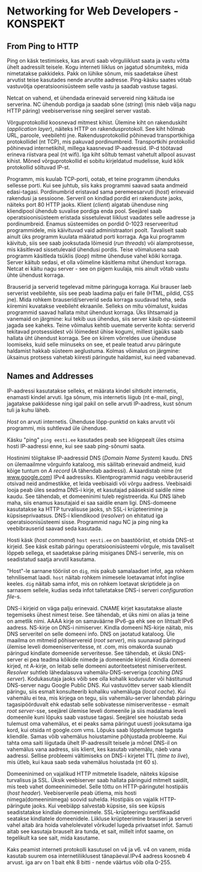 # Networking for Web Developers   -   KONSPEKT

## From Ping to HTTP

Ping on käsk testimiseks, kas arvuti saab võrguliiklust saata ja vastu võtta ühelt aadressilt teisele. Kogu interneti liiklus on jagatud sõnumiteks, mida nimetatakse pakkideks. Pakk on lühike sõnum, mis saadetakse ühest arvutist teise kasutades nende arvutite aadresse. Ping-käsku saates võtab vastuvõtja operatsioonisüsteem selle vastu ja saadab vastuse tagasi.

Netcat on vahend, et ühendada erinevaid servereid ning käituda ise serverina. NC ühendub pordiga ja saadab sõne (*string*)  (mis näeb välja nagu HTTP päring) veebiserverisse ning seejärel server vastab.

Võrguprotokollid koosnevad mitmest kihist. Ülemine kiht on rakenduskiht (*application layer*), näiteks HTTP on rakendusprotokoll. See kiht hõlmab URL, paroole, veebilehti jne. Rakendusprotokollid põhinevad transportkihiga protokollidel (nt TCP), mis pakuvad pordinumbreid. Transportkihi protokollid põhinevad internetikihil, millega kaasnevad IP-aadressid. IP-d töötavad erineva riistvara peal (nt wifi). Iga kiht sõltub temast vahetult allpool asuvast kihist. Mõned võrguprotokollid ei sobitu kirjeldatud mudelisse, kuid kõik protokollid sõltuvad IP-st.

Programm, mis kuulab TCP-porti, ootab, et teine programm ühenduks sellesse porti. Kui see juhtub, siis kaks programmi saavad saata andmeid edasi-tagasi. Pordinumbrid eristavad  sama peremeesarvuti (*host*) erinevaid rakendusi ja sessioone. Serveril on kindlad pordid eri rakenduste jaoks, näiteks port 80 HTTP jaoks. Klient (*client*) algatab ühenduse ning kliendipool ühendub suvalise pordiga enda pool. Seejärel saab operatsioonisüsteem eristada sissetulevat liiklust vaadates selle aadresse ja pordinumbreid. Enamus süsteemides on pordid 0-1023 reserveeritud programmidele, mis käivituvad vaid administraatori poolt. Tavaliselt saab ainult üks programm kuulata määratud porti korraga. Aga kui programm käivitub, siis see saab jooksutada lõimesid (*run threads*) või alamprotsesse, mis käsitlevad sissetulevaid ühendusi pordis. Teise võimalusena saab programm käsitleda tsüklis (*loop*) mitme ühenduse vahel kõiki korraga. Server käitub sedasi, et olla võimeline käsitlema mitut ühendust korraga. Netcat ei käitu nagu server - see on pigem kuulaja, mis ainult võtab vastu ühte ühendust korraga.

Brauserid ja serverid tegelevad mitme päringuga korraga. Kui brauser laeb serverist veebilehte, siis see peab laadima palju eri faile (HTML, pildid, CSS jne). Mida rohkem brauserid/serverid seda korraga suudavad teha, seda kiiremini kuvatakse veebileht ekraanile. Selleks on mitu võimalust, kuidas programmid saavad hallata mitut ühendust korraga. Üks lihtsamaid ja vanemaid on järgmine: kui tekib uus ühendus, siis server käsib op-süsteemil jagada see kaheks. Teine võimalus kehtib uuemate serverite kohta: serverid tekitavad protsessidest või lõimedest ühise kogumi, millest igaüks saab hallata üht ühendust korraga. See on kiirem võrreldes uue ühenduse loomiseks, kuid selle miinuseks on see, et peale teatud arvu päringute haldamist hakkab süsteem aeglustuma. Kolmas võimalus on järgmine: üksainus protsess vahetab kiiresti päringute haldamist, kui need vabanevad.


## Names and Addresses

IP-aadressi kasutatakse selleks, et määrata kindel sihtkoht internetis, enamasti kindel arvuti. Iga sõnum, mis internetis liigub (nt e-mail, ping), jagatakse pakkidesse ning igal pakil on selle arvuti IP-aadress, kust sõnum tuli ja kuhu läheb.

*Host* on arvuti internetis. Ühenduse lõpp-punktid on kaks arvutit või programmi, mis suhtlevad üle ühenduse.

Käsku "ping" ```ping eesti.ee``` kasutades peab see kõigepealt üles otsima hosti IP-aadressi enne, kui see saab ping-sõnumi saata.

Hostinimi tõlgitakse IP-aadressid DNS (*Domain Name System*) kaudu. DNS on ülemaailmne võrguinfo kataloog, mis säilitab erinevaid andmeid, kuid kõige tuntum on *A record* (A tähendab aadressi). A kaardistab nime (nt www.google.com) IPv4 aadressiks. Klientprogrammid nagu veebibrauserid otsivad neid andmestikke, et leida veebisaidi või võrgu aadress. Veebisaidi looja peab üles seadma DNS-i kirje, et kasutajad pääseksid saidile nime kaudu. See tähendab, et domeeninimi tuleb registreerida. Kui DNS läheb maha, siis enamus kasutajaid ei saa saidile enam ligi. DNS-domeene kasutatakse ka HTTP turvalisuse jaoks, sh SSL-i krüpteerimine ja küpsiseprivaatsus. DNS-i kliendikood (*resolver*) on ehitatud iga operatsioonisüsteemi sisse. Programmid nagu NC ja ping ning ka veebibrauserid saavad seda kasutada.

Hosti käsk (*host command*) ```host eesti.ee``` on baastööriist, et otsida DNS-st kirjeid. See käsk esitab päringu operatsioonisüsteemi võrgule, mis tavaliselt lõppeb sellega, et saadetakse päring misiganes DNS-i serverile, mis on seadistatud saatja arvutil kasutama.

"Host"-le sarnane tööriist on ```dig```, mis pakub samalaadset infot, aga rohkem tehnilisemat laadi. ```host``` näitab rohkem inimesele loetavamat infot inglise keeles. ```dig``` näitab sama infot, mis on rohkem loetavat skriptidele ja on sarnasem sellele, kudias seda infot talletatakse DNS-i serveri *configuration file*-s.

DNS-i kirjeid on väga palju erinevaid. CNAME kirjet kasutatakse aliaste tegemiseks ühest nimest teise. See tähendab, et üks nimi on alias ja teine on ametlik nimi. AAAA kirje on samaväärne IPv6-ga ehk see on lihtsalt IPv6 aadress. NS-kirje on DNS-i nimiserver. Kindla domeeni NS-kirje näitab, mis DNS serveritel on selle domeeni info. DNS on jaotatud kataloog. Üle maailma on mitmeid põhiservereid (*root server*), mis suunavad päringud ülemise leveli domeeniserveritesse, nt .com, mis omakorda suunab päringud kindlate domeenide serveritesse. See tähendab, et ükski DNS-server ei pea teadma kõikide nimede ja domeenide kirjeid. Kindla domeeni kirjed, nt A-kirje, on leitab selle domeeni autoriteetsetest nimiserveritest. *Resolver* suhtleb lähedalasuva vahemälu-DNS-serveriga (*caching DNS server*). Kodukasutaja jaoks võib see olla kohalik koduruuter või hästitunud DNS-server nagu Google Public DNS. Kui vastuvõttev server saab kliendilt päringu, siis esmalt konsulteerib kohaliku vahemäluga (*local cache*). Kui vahemälu ei tea, mis kirjega on tegu, siis vahemälu-server lahendab päringu tagasipöörduvalt ehk edastab selle sobivatesse nimiserveritesse - esmalt *root server*-sse, seejärel ülemise leveli domeenile ja siis madalama leveli domeenile kuni lõpuks saab vastuse tagasi. Seejärel see hoiustab seda tulemust oma vahemälus, et ei peaks sama päringut uuesti jooksutama iga kord, kui otsida nt google.com vms. Lõpuks saab lõpptulemuse tagasta kliendile. Samas võib vahemälus hoiustamine põhjustada probleeme. Kui tahta oma saiti liigutada ühelt IP-aadressilt teisele ja mõnel DNS-il on vahemälus vana aadress, siis klient, kes kasutab vahemälu, näeb vana aadressi. Sellise probleemi vältimiseks on DNS-i kirjetel TTL (*time to live*), mis ütleb, kui kaua saab seda vahemälus hoiustada (nt 60 s).

Domeeninimed on vajalikud HTTP mitmetele lisadele, näiteks küpsise turvalisus ja SSL. Üksik veebiserver saab hallata päringuid mitmelt saidilt, mis teeb vahet domeeninimedel. Selle tõttu on HTTP-päringutel hostipäis (*host header*). Veebiserverile peab ütlema, mis hosti nimega(domeeninimega) soovid suhelda. Hostipäis on vajalik HTTP-päringute jaoks. Kui veebiäpp salvestab küpsise, siis see küpsis seadistatakse kindlale domeeninimele. SSL-krüpteeringu sertifikaadid seatakse kindlatele domeenidele. Liikluse krüpteerimine brauseri ja serveri vahel aitab ära hoida vahelolevatel võrkudel lugeda privaatset infot. Samuti aitab see kasutaja brauselt ära tunda, et sait, millelt infot saame, on tegelikult ka see sait, mida kasutame.

Kaks peamist interneti protokolli kasutusel on v4 ja v6. v4 on vanem, mida kasutab suurem osa internetiliiklusest tänapäeval.IPv4 aadress koosneb 4 arvust. iga arv on 1 bait ehk 8 bitti - nende väärtus võib olla 0-255.

